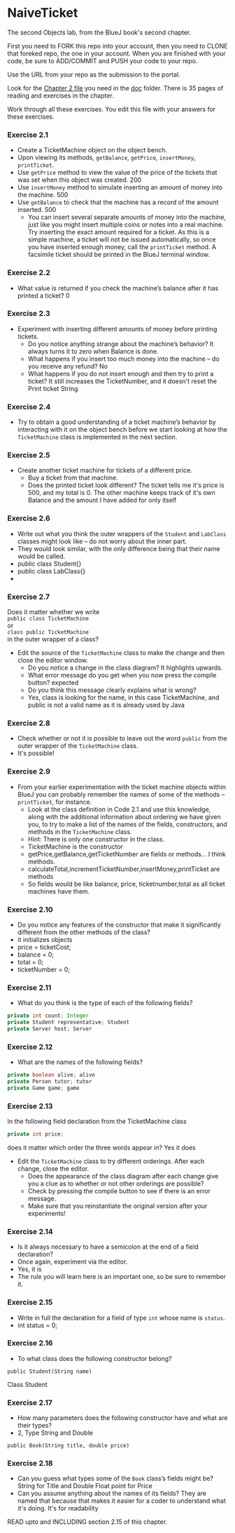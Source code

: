 # NaiveTicket

The second Objects lab, from the BlueJ book's second chapter.

First you need to FORK this repo into your account, then you need to CLONE that foreked repo, the one in your account. 
When you are finished with your code, be sure to ADD/COMMIT and PUSH your code to your repo.

Use the URL from your repo as the submission to the portal. 

Look for the [Chapter 2 file](./doc/BlueJ-objects-first-ch2.pdf) you need in the [doc](./doc) folder.
There is 35 pages of reading and exercises in the chapter.

Work through all these exercises. You edit this file with your answers for these exercises.

### Exercise 2.1
* Create a TicketMachine object on the object bench.
* Upon viewing its methods, `getBalance`, `getPrice`, `insertMoney`, `printTicket`.
* Use `getPrice` method to view the value of the price of the tickets that was set when this object was created. 200
* Use `insertMoney` method to simulate inserting an amount of money into the machine. 500
* Use `getBalance` to check that the machine has a record of the amount inserted. 500
    * You can insert several separate amounts of money into the machine, just like you might insert multiple coins or notes into a real machine. Try inserting the exact amount required for a ticket. As this is a simple machine, a ticket will not be issued automatically, so once you have inserted enough money, call the `printTicket` method. A facsimile ticket should be printed in the BlueJ terminal window.

### Exercise 2.2
* What value is returned if you check the machine’s balance after it has printed a ticket? 0

### Exercise 2.3
* Experiment with inserting different amounts of money before printing tickets.
    * Do you notice anything strange about the machine’s behavior? It always turns it to zero when Balance is done.
    * What happens if you insert too much money into the machine – do you receive any refund? No
    * What happens if you do not insert enough and then try to print a ticket? It still increases the TicketNumber, and it doesn't reset the Print ticket String

### Exercise 2.4
* Try to obtain a good understanding of a ticket machine’s behavior by interacting with it on the object bench before we start looking at how the `TicketMachine` class is implemented in the next section.

### Exercise 2.5
* Create another ticket machine for tickets of a different price.
    * Buy a ticket from that machine.
    * Does the printed ticket look different? The ticket tells me it's price is 500, and my total is 0. The other machine keeps track of it's own Balance and the amount I have added for only itself

### Exercise 2.6
* Write out what you think the outer wrappers of the `Student` and `LabClass` classes might look like – do not worry about the inner part.
* They would look similar, with the only difference being that their name would be called.
* public class Student{}
* public class LabClass{}
* 

### Exercise 2.7
Does it matter whether we write<br>
`public class TicketMachine`<br>
or<br>
`class public TicketMachine`<br>
in the outer wrapper of a class?

* Edit the source of the `TicketMachine` class to make the change and then close the editor window.
    * Do you notice a change in the class diagram? It highlights upwards.
    * What error message do you get when you now press the compile button? <identifier> expected
    * Do you think this message clearly explains what is wrong? 
    * Yes, class is looking for the name, in this case TicketMachine, and public is not a valid name as it is already used by Java

### Exercise 2.8
* Check whether or not it is possible to leave out the word `public` from the outer wrapper of the `TicketMachine` class.
* It's possible!

### Exercise 2.9
* From your earlier experimentation with the ticket machine objects within BlueJ you can probably remember the names of some of the methods – `printTicket`, for instance.
    * Look at the class definition in Code 2.1 and use this knowledge, along with the additional information about ordering we have given you, to try to make a list of the names of the fields, constructors, and methods in the `TicketMachine` class.
    * Hint: There is only one constructor in the class.
    * TicketMachine is the constructor
    * getPrice,getBalance,getTicketNumber are fields or methods... I think methods.
    * calculateTotal,incrementTicketNumber,insertMoney,printTicket are methods
    * So fields would be like balance, price, ticketnumber,total as all ticket machines have them.

### Exercise 2.10
* Do you notice any features of the constructor that make it significantly different from the other methods of the class?
* it initializes objects 
* price = ticketCost;
* balance = 0;
* total = 0;
* ticketNumber = 0;

### Exercise 2.11
* What do you think is the type of each of the following fields?

```java 
private int count; Integer 
private Student representative; Student
private Server host; Server
```

### Exercise 2.12
* What are the names of the following fields?

```java
private boolean alive; alive
private Person tutor; tutor
private Game game; game
```
### Exercise 2.13

In the following field declaration from the TicketMachine class<br>

```java
private int price;
```
does it matter which order the three words appear in? 
Yes it does
* Edit the `TicketMachine` class to try different orderings. After each change, close the editor.
    * Does the appearance of the class diagram after each change give you a clue as to whether or not other orderings are
possible?
    * Check by pressing the compile button to see if there is an error message.
    * Make sure that you reinstantiate the original version after your experiments!

### Exercise 2.14
* Is it always necessary to have a semicolon at the end of a field declaration?
* Once again, experiment via the editor.
* Yes, it is
* The rule you will learn here is an important one, so be sure to remember it.


### Exercise 2.15
* Write in full the declaration for a field of type `int` whose name is `status`.
* int status = 0;

### Exercise 2.16
* To what class does the following constructor belong?
```
public Student(String name)
```
Class Student

### Exercise 2.17
* How many parameters does the following constructor have and what are their types?
* 2, Type String and Double
```
public Book(String title, double price)
```

### Exercise 2.18
* Can you guess what types some of the `Book` class’s fields might be?
String for Title and Double Float point for Price
* Can you assume anything about the names of its fields?
They are named that because that makes it easier for a coder to understand what it's doing. It's for readability 

READ upto and INCLUDING section 2.15 of this chapter.
